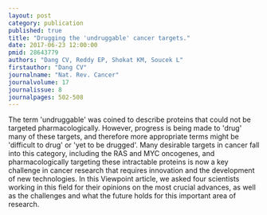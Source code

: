 ```yaml
---
layout: post
category: publication
published: true
title: "Drugging the 'undruggable' cancer targets."
date: 2017-06-23 12:00:00
pmid: 28643779
authors: "Dang CV, Reddy EP, Shokat KM, Soucek L"
firstauthor: "Dang CV"
journalname: "Nat. Rev. Cancer"
journalvolume: 17
journalissue: 8
journalpages: 502-508
---
```


The term 'undruggable' was coined to describe proteins that could not be targeted pharmacologically. However, progress is being made to 'drug' many of these targets, and therefore more appropriate terms might be 'difficult to drug' or 'yet to be drugged'. Many desirable targets in cancer fall into this category, including the RAS and MYC oncogenes, and pharmacologically targeting these intractable proteins is now a key challenge in cancer research that requires innovation and the development of new technologies. In this Viewpoint article, we asked four scientists working in this field for their opinions on the most crucial advances, as well as the challenges and what the future holds for this important area of research.

